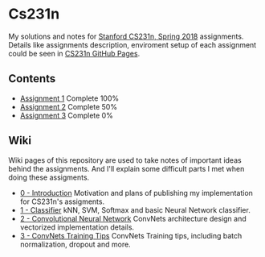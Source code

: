 # Cs231n

My solutions and notes for [Stanford CS231n, Spring 2018](http://cs231n.stanford.edu/) assignments. Details like assignments description, enviroment setup of each assignment could be seen in [CS231n GitHub Pages](http://cs231n.github.io/).

## Contents

* [Assignment 1](https://github.com/ECer23/cs231n.assignments/tree/master/assignment1) Complete 100%
* [Assignment 2](https://github.com/ECer23/cs231n.assignments/tree/master/assignment2) Complete 50%
* [Assignment 3](https://github.com/ECer23/cs231n.assignments/tree/master/assignment3) Complete 0%

## Wiki

Wiki pages of this repository are used to take notes of important ideas behind the assignments. And I'll explain some difficult parts I met when doing these assigments.

* [0 - Introduction](https://github.com/ECer23/cs231n.assignments/wiki) Motivation and plans of publishing my implementation for CS231n's assigments.
* [1 - Classifier](https://github.com/ECer23/cs231n.assignments/wiki/Classifier) kNN, SVM, Softmax and basic Neural Network classifier.
* [2 - Convolutional Neural Network](https://github.com/ECer23/cs231n.assignments/wiki/Convolutional-Neural-Network) ConvNets architecture design and vectorized implementation details.
* [3 - ConvNets Training Tips](https://github.com/ECer23/cs231n.assignments/wiki/ConvNets-Training-Tips) ConvNets Training tips, including batch normalization, dropout and more.
